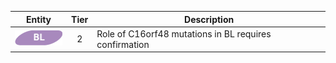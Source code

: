 |Entity|Tier|Description              |
|:----:|:----:|------------------------------|
|![BL](images/icons/BL_tier2.png) | 2 | Role of C16orf48 mutations in BL requires confirmation|
